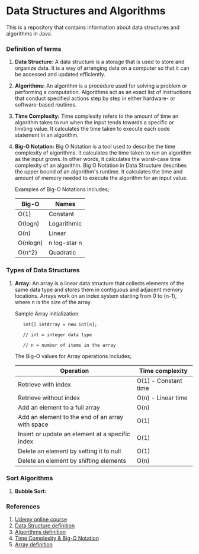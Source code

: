 # Data Structures and Algorithms
This is a repository that contains information about data structures and algorithms in Java.

### Definition of terms
1. **Data Structure:** A data structure is a storage that is used to store and organize data. It is a way of arranging data on a computer so that it can be accessed and updated efficiently.
2. **Algorithms:** An algorithm is a procedure used for solving a problem or performing a computation. Algorithms act as an exact list of instructions that conduct specified actions step by step in either hardware- or software-based routines.
3. **Time Complexity:** Time complexity refers to the amount of time an algorithm takes to run when the input tends towards a specific or limiting value. It calculates the time taken to execute each code statement in an algorithm.
4. **Big-O Notation:** Big O Notation is a tool used to describe the time complexity of algorithms. It calculates the time taken to run an algorithm as the input grows. In other words, it calculates the worst-case time complexity of an algorithm. Big O Notation in Data Structure describes the upper bound of an algorithm's runtime. It calculates the time and amount of memory needed to execute the algorithm for an input value. 
    
    Examples of Big-O Notations includes;
    
    | Big-O    | Names    |
    | -------- | -------- |
    | O(1)     | Constant |
    | O(logn)  | Logarithmic |
    | O(n)     | Linear |
    | O(nlogn) | n log-star n |
    | O(n^2)   | Quadratic |
    
### Types of Data Structures
1. **Array:** An array is a linear data structure that collects elements of the same data type and stores them in contiguous and adjacent memory locations. Arrays work on an index system starting from 0 to (n-1), where n is the size of the array.
    
    Sample Array initialization
    
          int[] intArray = new int[n];
    
          // int = integer data type
    
          // n = number of items in the array
          
    The Big-O values for Array operations includes;
    
    | Operation | Time complexity |
    | --------- | --------------- |
    | Retrieve with index     | O(1) - Constant time|
    | Retrieve without index  | O(n) - Linear time |
    | Add an element to a full array | O(n) |
    | Add an element to the end of an array with space | O(1) |
    | Insert or update an element at a specific index | O(1) |
    | Delete an element by setting it to null | O(1) |
    | Delete an element by shifting elements | O(n) |

### Sort Algorithms
1. **Bubble Sort:**


### References
1. [Udemy online course](https://www.udemy.com/course/data-structures-and-algorithms-deep-dive-using-java/learn/lecture/8435752#overview)
2. [Data Structure definition](https://www.geeksforgeeks.org/data-structures/)
3. [Algorithms definition](https://www.techtarget.com/whatis/definition/algorithm#:~:text=An%20algorithm%20is%20a%20procedure,throughout%20all%20areas%20of%20IT.)
4. [Time Complexity & Big-O Notation](https://www.simplilearn.com/big-o-notation-in-data-structure-article)
5. [Array definition](https://www.simplilearn.com/tutorials/data-structure-tutorial/arrays-in-data-structure)
